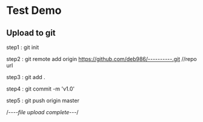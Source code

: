 # Test Demo

Upload to git
---------------------------

step1 : git init

step2 : git remote add origin https://github.com/deb986/----------.git //repo url

step3 : git add .

step4 : git commit -m 'v1.0'

step5 : git push origin master


/*----file upload complete---*/

<style>
/*----------Change Browser scrollbar color ---------*/
::-webkit-scrollbar {
    width: 8px;
}
::-webkit-scrollbar-thumb {
    border-radius: 10px;
    background: rgb(0, 0, 9, 0.66) !important;
}
::-webkit-scrollbar-track {
    background-color: rgba(239, 3, 3, 0.66);
    border-radius: 10px;
}
</style>
